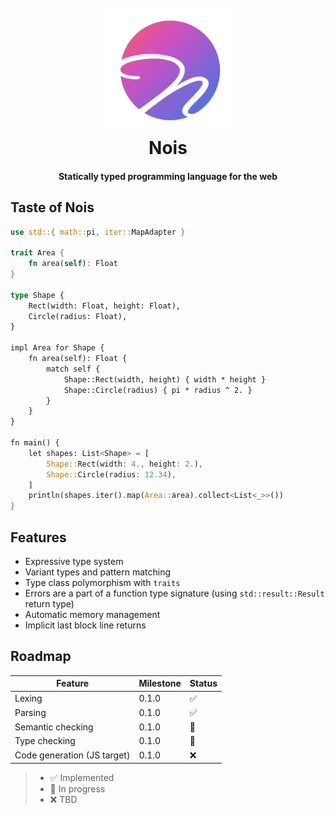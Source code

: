 <h1 align="center">
  <br>
  <img src="https://raw.githubusercontent.com/nois-lang/nois/master/data/logo/logo_web.svg" width="200">
  <br>
  Nois
  <br>
</h1>

<h4 align="center">Statically typed programming language for the web</h4>

## Taste of Nois

```rust
use std::{ math::pi, iter::MapAdapter }

trait Area {
    fn area(self): Float
}

type Shape {
    Rect(width: Float, height: Float),
    Circle(radius: Float),
}

impl Area for Shape {
    fn area(self): Float {
        match self {
            Shape::Rect(width, height) { width * height }
            Shape::Circle(radius) { pi * radius ^ 2. }
        }
    }
}

fn main() {
    let shapes: List<Shape> = [
        Shape::Rect(width: 4., height: 2.),
        Shape::Circle(radius: 12.34),
    ]
    println(shapes.iter().map(Area::area).collect<List<_>>())
}
```

## Features

- Expressive type system
- Variant types and pattern matching
- Type class polymorphism with `traits`
- Errors are a part of a function type signature (using `std::result::Result` return type)
- Automatic memory management
- Implicit last block line returns

## Roadmap

| Feature                     | Milestone | Status |
| --------------------------- | --------- | ------ |
| Lexing                      | 0.1.0     | ✅     |
| Parsing                     | 0.1.0     | ✅     |
| Semantic checking           | 0.1.0     | 🚧     |
| Type checking               | 0.1.0     | 🚧     |
| Code generation (JS target) | 0.1.0     | ❌     |

> - ✅ Implemented
> - 🚧 In progress
> - ❌ TBD
